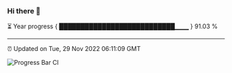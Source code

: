 ### Hi there 👋

⏳ Year progress { ███████████████████████████▁▁▁ } 91.03 %

---

⏰ Updated on Tue, 29 Nov 2022 06:11:09 GMT

![Progress Bar CI](https://github.com/Shyam-Makwana/GitHub-Actions-Demo/workflows/Progress%20Bar%20CI/badge.svg)
